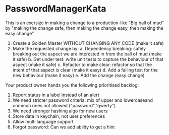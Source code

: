 # PasswordManagerKata

This is an exersize in making a change to a production-like "Big ball of mud" by 
"making the change safe, then making the change easy, then making the easy change"

1. Create a Golden Master WITHOUT CHANGING ANY CODE (make it safe)
2. Make the requested change by:
  a. Dependency breaking: safely breaking out the aspect we are interested in from the ball of mud (make it safe)
  b. Get under test: write unit tests to capture the behaviour of that aspect (make it safe)
  c. Refactor to make clear: refactor so that the intent of that aspect is clear (make it easy)
  d. Add a failing test for the new behaviour (make it easy)
  e. Add the change (easy change)
  
Your product owner hands you the following prioritised backlog:
  1. Report status in a label instead of an alert
  2. We need stricter password criteria: mix of upper and lowercaseand common ones not allowed ("password","qwerty")
  3. We need stronger hashing algo for new users
  4. Store data in keychain, not user preferences
  5. Allow multi language support
  6. Forgot password: Can we add ability to get a hint
